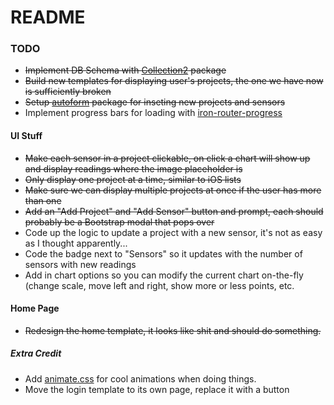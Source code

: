 # README

### TODO
- ~~Implement DB Schema with [Collection2](https://github.com/aldeed/meteor-collection2) package~~
- ~~Build new templates for displaying user's projects, the one we have now is sufficiently broken~~
- ~~Setup [autoform](https://atmospherejs.com/package/autoform) package for inseting new projects and sensors~~
- Implement progress bars for loading with [iron-router-progress](https://atmospherejs.com/package/iron-router-progress)

#### UI Stuff
- ~~Make each sensor in a project clickable, on click a chart will show up and display readings where the image placeholder is~~
- ~~Only display one project at a time, similar to iOS lists~~
- ~~Make sure we can display multiple projects at once if the user has more than one~~
- ~~Add an "Add Project" and "Add Sensor" button and prompt, each should probably be a Bootstrap modal that pops over~~
- Code up the logic to update a project with a new sensor, it's not as easy as I thought apparently...
- Code the badge next to "Sensors" so it updates with the number of sensors with new readings
- Add in chart options so you can modify the current chart on-the-fly (change scale, move left and right, show more or less points, etc.



#### Home Page
- ~~Redesign the home template, it looks like shit and should do something.~~

##### Extra Credit 
- Add [animate.css](http://daneden.github.io/animate.css/) for cool animations when doing things. 
- Move the login template to its own page, replace it with a button
